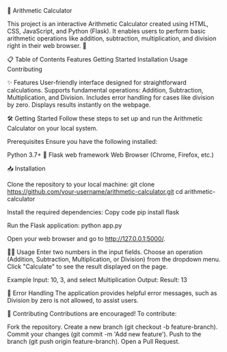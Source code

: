 🧮 Arithmetic Calculator


This project is an interactive Arithmetic Calculator created using HTML, CSS, JavaScript, and Python (Flask). It enables users to perform basic arithmetic operations like addition, subtraction, multiplication, and division right in their web browser. 🚀

📋 Table of Contents
Features
Getting Started
Installation
Usage
Contributing

✨ Features
User-friendly interface designed for straightforward calculations.
Supports fundamental operations: Addition, Subtraction, Multiplication, and Division.
Includes error handling for cases like division by zero.
Displays results instantly on the webpage.


🛠️ Getting Started
Follow these steps to set up and run the Arithmetic Calculator on your local system.

Prerequisites
Ensure you have the following installed:

Python 3.7+ 🐍
Flask web framework
Web Browser (Chrome, Firefox, etc.)


📥 Installation

Clone the repository to your local machine:
git clone https://github.com/your-username/arithmetic-calculator.git
cd arithmetic-calculator

Install the required dependencies:
Copy code
pip install flask

Run the Flask application:
python app.py

Open your web browser and go to http://127.0.0.1:5000/.

🧑‍💻 Usage
Enter two numbers in the input fields.
Choose an operation (Addition, Subtraction, Multiplication, or Division) from the dropdown menu.
Click "Calculate" to see the result displayed on the page.


Example
Input: 10, 3, and select Multiplication
Output: Result: 13

🐞 Error Handling
The application provides helpful error messages, such as Division by zero is not allowed, to assist users.

🤝 Contributing
Contributions are encouraged! To contribute:

Fork the repository.
Create a new branch (git checkout -b feature-branch).
Commit your changes (git commit -m 'Add new feature').
Push to the branch (git push origin feature-branch).
Open a Pull Request.